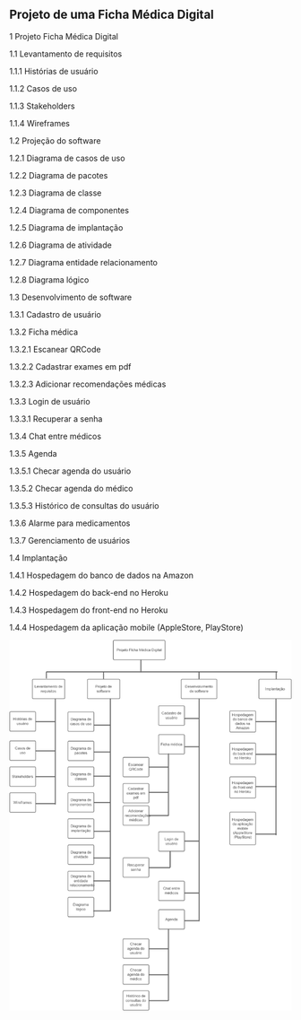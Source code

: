 ## Projeto de uma Ficha Médica Digital



1	Projeto Ficha Médica Digital

1.1 	Levantamento de requisitos

1.1.1	Histórias de usuário

1.1.2 	Casos de uso

1.1.3	Stakeholders

1.1.4	Wireframes

1.2	Projeção do software

1.2.1 	Diagrama de casos de uso

1.2.2	Diagrama de pacotes

1.2.3	Diagrama de classe

1.2.4 	Diagrama de componentes 

1.2.5	Diagrama de implantação

1.2.6	Diagrama de atividade

1.2.7  	Diagrama entidade relacionamento

1.2.8	Diagrama lógico

1.3	Desenvolvimento de software

1.3.1 	Cadastro de usuário

1.3.2 	Ficha médica

1.3.2.1		Escanear QRCode

1.3.2.2		Cadastrar exames em pdf

1.3.2.3		Adicionar recomendações médicas

1.3.3	Login de usuário

1.3.3.1 	Recuperar a senha

1.3.4	Chat entre médicos

1.3.5	Agenda

1.3.5.1		Checar agenda do usuário

1.3.5.2		Checar agenda do médico

1.3.5.3		Histórico de consultas do usuário

1.3.6	Alarme para medicamentos

1.3.7 	Gerenciamento de usuários

1.4  	Implantação

1.4.1	Hospedagem do banco de dados na Amazon

1.4.2 	Hospedagem do back-end no Heroku

1.4.3	Hospedagem do front-end no Heroku	

1.4.4	Hospedagem da aplicação mobile (AppleStore, PlayStore)	


![EAP](/documentacao/imagens/EAP.png)


